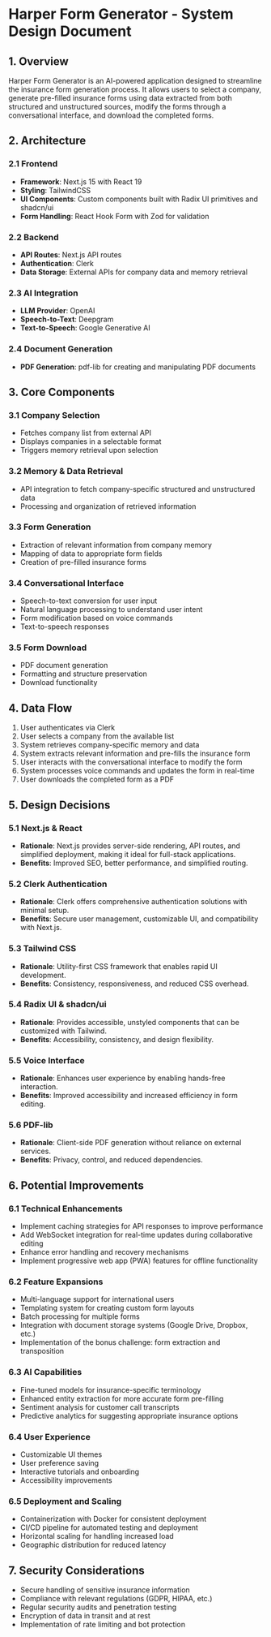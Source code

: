 # Harper Form Generator - System Design Document

## 1. Overview

Harper Form Generator is an AI-powered application designed to streamline the insurance form generation process. It allows users to select a company, generate pre-filled insurance forms using data extracted from both structured and unstructured sources, modify the forms through a conversational interface, and download the completed forms.

## 2. Architecture

### 2.1 Frontend

- **Framework**: Next.js 15 with React 19
- **Styling**: TailwindCSS
- **UI Components**: Custom components built with Radix UI primitives and shadcn/ui
- **Form Handling**: React Hook Form with Zod for validation

### 2.2 Backend

- **API Routes**: Next.js API routes
- **Authentication**: Clerk
- **Data Storage**: External APIs for company data and memory retrieval

### 2.3 AI Integration

- **LLM Provider**: OpenAI
- **Speech-to-Text**: Deepgram
- **Text-to-Speech**: Google Generative AI

### 2.4 Document Generation

- **PDF Generation**: pdf-lib for creating and manipulating PDF documents

## 3. Core Components

### 3.1 Company Selection
- Fetches company list from external API
- Displays companies in a selectable format
- Triggers memory retrieval upon selection

### 3.2 Memory & Data Retrieval
- API integration to fetch company-specific structured and unstructured data
- Processing and organization of retrieved information

### 3.3 Form Generation
- Extraction of relevant information from company memory
- Mapping of data to appropriate form fields
- Creation of pre-filled insurance forms

### 3.4 Conversational Interface
- Speech-to-text conversion for user input
- Natural language processing to understand user intent
- Form modification based on voice commands
- Text-to-speech responses

### 3.5 Form Download
- PDF document generation
- Formatting and structure preservation
- Download functionality

## 4. Data Flow

1. User authenticates via Clerk
2. User selects a company from the available list
3. System retrieves company-specific memory and data
4. System extracts relevant information and pre-fills the insurance form
5. User interacts with the conversational interface to modify the form
6. System processes voice commands and updates the form in real-time
7. User downloads the completed form as a PDF

## 5. Design Decisions

### 5.1 Next.js & React
- **Rationale**: Next.js provides server-side rendering, API routes, and simplified deployment, making it ideal for full-stack applications.
- **Benefits**: Improved SEO, better performance, and simplified routing.

### 5.2 Clerk Authentication
- **Rationale**: Clerk offers comprehensive authentication solutions with minimal setup.
- **Benefits**: Secure user management, customizable UI, and compatibility with Next.js.

### 5.3 Tailwind CSS
- **Rationale**: Utility-first CSS framework that enables rapid UI development.
- **Benefits**: Consistency, responsiveness, and reduced CSS overhead.

### 5.4 Radix UI & shadcn/ui
- **Rationale**: Provides accessible, unstyled components that can be customized with Tailwind.
- **Benefits**: Accessibility, consistency, and design flexibility.

### 5.5 Voice Interface
- **Rationale**: Enhances user experience by enabling hands-free interaction.
- **Benefits**: Improved accessibility and increased efficiency in form editing.

### 5.6 PDF-lib
- **Rationale**: Client-side PDF generation without reliance on external services.
- **Benefits**: Privacy, control, and reduced dependencies.

## 6. Potential Improvements

### 6.1 Technical Enhancements
- Implement caching strategies for API responses to improve performance
- Add WebSocket integration for real-time updates during collaborative editing
- Enhance error handling and recovery mechanisms
- Implement progressive web app (PWA) features for offline functionality

### 6.2 Feature Expansions
- Multi-language support for international users
- Templating system for creating custom form layouts
- Batch processing for multiple forms
- Integration with document storage systems (Google Drive, Dropbox, etc.)
- Implementation of the bonus challenge: form extraction and transposition

### 6.3 AI Capabilities
- Fine-tuned models for insurance-specific terminology
- Enhanced entity extraction for more accurate form pre-filling
- Sentiment analysis for customer call transcripts
- Predictive analytics for suggesting appropriate insurance options

### 6.4 User Experience
- Customizable UI themes
- User preference saving
- Interactive tutorials and onboarding
- Accessibility improvements

### 6.5 Deployment and Scaling
- Containerization with Docker for consistent deployment
- CI/CD pipeline for automated testing and deployment
- Horizontal scaling for handling increased load
- Geographic distribution for reduced latency

## 7. Security Considerations

- Secure handling of sensitive insurance information
- Compliance with relevant regulations (GDPR, HIPAA, etc.)
- Regular security audits and penetration testing
- Encryption of data in transit and at rest
- Implementation of rate limiting and bot protection 